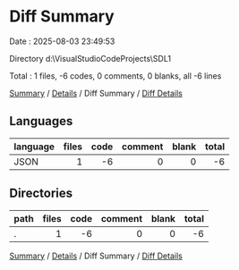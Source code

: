 # Diff Summary

Date : 2025-08-03 23:49:53

Directory d:\\VisualStudioCodeProjects\\SDL1

Total : 1 files,  -6 codes, 0 comments, 0 blanks, all -6 lines

[Summary](results.md) / [Details](details.md) / Diff Summary / [Diff Details](diff-details.md)

## Languages
| language | files | code | comment | blank | total |
| :--- | ---: | ---: | ---: | ---: | ---: |
| JSON | 1 | -6 | 0 | 0 | -6 |

## Directories
| path | files | code | comment | blank | total |
| :--- | ---: | ---: | ---: | ---: | ---: |
| . | 1 | -6 | 0 | 0 | -6 |

[Summary](results.md) / [Details](details.md) / Diff Summary / [Diff Details](diff-details.md)